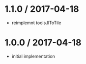 
1.1.0 / 2017-04-18
==================

 * reimplemnt tools.llToTile

1.0.0 / 2017-04-18
==================

 * initial implementation
